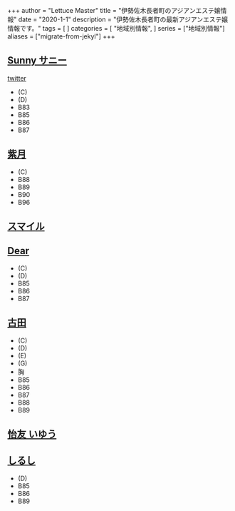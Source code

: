 +++
author = "Lettuce Master"
title = "伊勢佐木長者町のアジアンエステ嬢情報"
date = "2020-1-1"
description = "伊勢佐木長者町の最新アジアンエステ嬢情報です。"
tags = [
]
categories = [
    "地域別情報",
]
series = ["地域別情報"]
aliases = ["migrate-from-jekyl"]
+++

## [Sunny サニー](https://sunny.xyz.mn/)
[twitter](https://twitter.com/amy19970912?ref_src=twsrc%5Etfw)
- (C)
- (D)
- B83
- B85
- B86
- B87
## [紫月](https://sunflower.jp.net/)
- (C)
- B88
- B89
- B90
- B96
## [スマイル](https://candygm.xyz/)
## [Dear](https://dear.xyz.mn/)
- (C)
- (D)
- B85
- B86
- B87
## [古田](http://furuta-massage.work/)
- (C)
- (D)
- (E)
- (G)
- 胸
- B85
- B86
- B87
- B88
- B89
## [怡友 いゆう](https://www.iyuu.work/)
## [しるし](http://shirushi.me-es.com/)
- (D)
- B85
- B86
- B89

